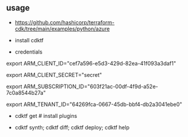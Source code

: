 ## usage

- https://github.com/hashicorp/terraform-cdk/tree/main/examples/python/azure

- install cdktf

- credentials

export ARM_CLIENT_ID="cef7a596-e5d3-429d-82ea-41f093a3daf1"

export ARM_CLIENT_SECRET="secret"

export ARM_SUBSCRIPTION_ID="603f21ac-00df-4f9d-a52e-7c0a8544b27a"

export ARM_TENANT_ID="64269fca-0667-45db-bbf4-db2a3041ebe0"

-  cdktf get # install plugins

- cdktf synth; cdktf diff; cdktf deploy; cdktf help